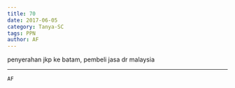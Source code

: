 ```yaml
---
title: 70
date: 2017-06-05
category: Tanya-SC
tags: PPN
author: AF
---
```


penyerahan jkp ke batam, pembeli jasa dr malaysia

---



`AF`
